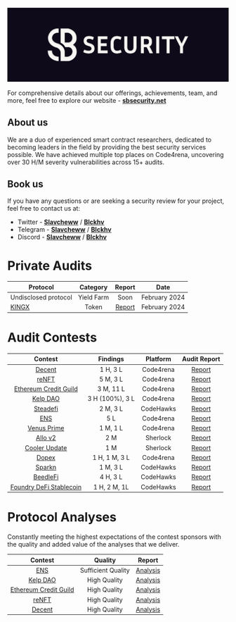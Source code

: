 <p align="center" href="https://sbsecurity.net">
    <img src="img/Banner.png" alt="SBSecurity Banner">
</p>

For comprehensive details about our offerings, achievements, team, and more, feel free to explore our website - [**sbsecurity.net**](https://sbsecurity.net/)

## About us

We are a duo of experienced smart contract researchers, dedicated to becoming leaders in the field by providing the best security services possible. We have achieved multiple top places on Code4rena, uncovering over 30 H/M severity vulnerabilities across 15+ audits.

## Book us

If you have any questions or are seeking a security review for your project, feel free to contact us at:

- Twitter - [**Slavcheww**](https://twitter.com/Slavcheww) / [**Blckhv**](https://twitter.com/blckhv)
- Telegram - [**Slavcheww**](https://t.me/Slavcheww) / [**Blckhv**](https://t.me/Blckhv)
- Discord - [**Slavcheww**](https://discordapp.com/users/263383171058499585) / [**Blckhv**](https://discordapp.com/users/215564246786768896)

# Private Audits

| **Protocol** | Category | Report | Date |
|-----------------|:----------------:|:------------------:|:------------------------:|
| Undisclosed protocol          | Yield Farm | Soon |	February 2024 |
| [KINGX](https://kingx.titanxmarket.win/)                    | Token | [Report](/reports/private/KINGX-Security-Review.pdf) |	February 2024 |


# Audit Contests

| Contest | Findings | Platform | Audit Report |
|:--:|:--:|:--:|:--:|
| [Decent](https://code4rena.com/audits/2024-01-decent) | 1 H, 3 L | Code4rena | [Report](/reports/contests/2024-01-Decent.md) |
| [reNFT](https://code4rena.com/audits/2024-01-renft) | 5 M, 3 L | Code4rena | [Report](/reports/contests/2024-01-reNFT.md) |
| [Ethereum Credit Guild](https://code4rena.com/audits/2023-12-ethereum-credit-guild) | 3 M, 11 L | Code4rena | [Report](/reports/contests/2023-12-EthereumCreditGuild.md) |
| [Kelp DAO](https://code4rena.com/audits/2023-11-kelp-dao-rseth) | 3 H (100%), 3 L | Code4rena | [Report](/reports/contests/2023-11-KelpDAO.md) |
| [Steadefi](https://www.codehawks.com/contests/clo38mm260001la08daw5cbuf) | 2 M, 3 L | CodeHawks | [Report](/reports/contests/2023-10-SteadeFi.md) |
| [ENS](https://code4rena.com/audits/2023-10-ens) | 5 L | Code4rena | [Report](/reports/contests/2023-10-ENS.md) |
| [Venus Prime](https://code4rena.com/audits/2023-09-venus-prime) | 1 M, 1 L | Code4rena | [Report](/reports/contests/2023-09-Venus-Prime.md) |
| [Allo v2](https://audits.sherlock.xyz/contests/109) | 2 M | Sherlock | [Report](/reports/contests/2023-09-Allo-V2.md) |
| [Cooler Update](https://audits.sherlock.xyz/contests/107) | 1 M | Sherlock | [Report](/reports/contests/2023-08-Cooler-Update.md) |
| [Dopex](https://code4rena.com/audits/2023-08-dopex) | 1 H, 1 M, 3 L | Code4rena | [Report](/reports/contests/2023-08-Dopex.md) |
| [Sparkn](https://www.codehawks.com/contests/cllcnja1h0001lc08z7w0orxx) | 1 M, 3 L | CodeHawks | [Report](/reports/contests/2023-09-Sparkn.md) |
| [BeedleFi](https://www.codehawks.com/contests/clkbo1fa20009jr08nyyf9wbx) | 4 H, 3 L | CodeHawks | [Report](/reports/contests/2023-06-BeedleFi.md) |
| [Foundry DeFi Stablecoin](https://www.codehawks.com/contests/cljx3b9390009liqwuedkn0m0) | 1 H, 2 M, 1L | CodeHawks | [Report](/reports/contests/2023-06-Defi-Stablecoin.md) |

# Protocol Analyses

Constantly meeting the highest expectations of the contest sponsors with the quality and added value of the analyses that we deliver.

| Contest | Quality | Report |
|:--:|:--:|:--:|
| [ENS](https://code4rena.com/audits/2023-10-ens) | Sufficient Quality | [Analysis](/analyses/2023-10-ENS.md) |
| [Kelp DAO](https://code4rena.com/audits/2023-11-kelp-dao-rseth) | High Quality | [Analysis](/analyses/2023-11-KelpDAO.md) |
| [Ethereum Credit Guild](https://code4rena.com/audits/2023-12-ethereum-credit-guild#top) | High Quality | [Analysis](/analyses/2023-12-EthereumCreditGuild.md) |
| [reNFT](https://code4rena.com/audits/2024-01-renft#top) | High Quality | [Analysis](/analyses/2024-01-reNFT.md) |
| [Decent](https://code4rena.com/audits/2024-01-decent#top) | High Quality | [Analysis](/analyses/2024-01-Decent.md) |
